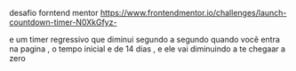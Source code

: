 desafio forntend mentor https://www.frontendmentor.io/challenges/launch-countdown-timer-N0XkGfyz-

e um timer regressivo que diminui segundo a segundo quando você entra na pagina , o tempo inicial e de 14 dias , e ele vai diminuindo a te chegaar a zero

